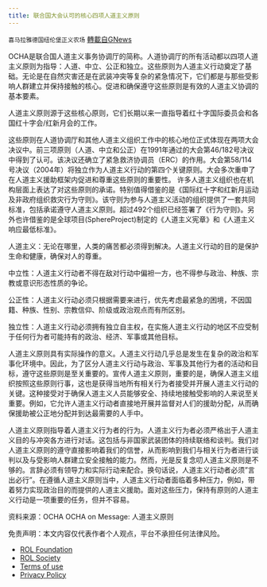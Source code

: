 ```yaml
---
title: 联合国大会认可的核心四项人道主义原则
---
```

`喜马拉雅德国纽伦堡正义农场` [轉載自GNews](https://gnews.org/zh-hans/2125957/)

OCHA是联合国人道主义事务协调厅的简称。人道协调厅的所有活动都以四项人道主义原则为指导：人道、中立、公正和独立。这些原则为人道主义行动奠定了基础。无论是在自然灾害还是在武装冲突等复杂的紧急情况下，它们都是与那些受影响人群建立并保持接触的核心。促进和确保遵守这些原则是有效的人道主义协调的基本要素。

人道主义原则源于这些核心原则，它们长期以来一直指导着红十字国际委员会和各国红十字会/红新月会的工作。

这些原则在人道协调厅和其他人道主义组织工作中的核心地位正式体现在两项大会决议中。前三项原则（人道、中立和公正）在1991年通过的大会第46/182号决议中得到了认可。该决议还确立了紧急救济协调员（ERC）的作用。大会第58/114号决议（2004年）将独立作为人道主义行动的第四个关键原则。大会多次重申了在人道主义援助框架内促进和尊重这些原则的重要性。
许多人道主义组织也在机构层面上表达了对这些原则的承诺。特别值得借鉴的是《国际红十字和红新月运动及非政府组织救灾行为守则》。该守则为参与人道主义活动的组织提供了一套共同标准，包括承诺遵守人道主义原则。超过492个组织已经签署了《行为守则》。另外也许借鉴的是全球项目(SphereProject)制定的《人道主义宪章》和《人道主义响应最低标准》。

人道主义：无论在哪里，人类的痛苦都必须得到解决。人道主义行动的目的是保护生命和健康，确保对人的尊重。

中立性：人道主义行动者不得在敌对行动中偏袒一方，也不得参与政治、种族、宗教或意识形态性质的争论。

公正性：人道主义行动必须只根据需要来进行，优先考虑最紧急的困境，不因国籍、种族、性别、宗教信仰、阶级或政治观点而有所区别。

独立性：人道主义行动必须拥有独立自主权，在实施人道主义行动的地区不应受制于任何行为者可能持有的政治、经济、军事或其他目标。

人道主义原则具有实际操作的意义。人道主义行动几乎总是发生在复杂的政治和军事化环境中。因此，为了区分人道主义行动与政治、军事及其他行为者的活动和目标，遵守这些原则是至关重要的。宣传人道主义原则，重要的是，确保人道主义组织按照这些原则行事，这也是获得当地所有相关行为者接受并开展人道主义行动的关键。这种接受对于确保人道主义人员能够安全、持续地接触受影响的人来说至关重要。例如，它允许人道主义行动者直接地开展并监督对人们的援助分配，从而确保援助被公正地分配并到达最需要的人手中。

人道主义原则指导着人道主义行为者的行为。人道主义行为者必须严格出于人道主义目的与冲突各方进行对话。这包括与非国家武装团体的持续联络和谈判。我们对人道主义原则的遵守直接影响着我们的信誉，从而影响到我们与相关行为者进行谈判以及与受影响人群建立安全接触的能力。然而，光是反复念叨人道主义原则是不够的。言辞必须有领导力和实际行动来配合。换句话说，人道主义行动者必须”言出必行”。在遵循人道主义原则当中，人道主义行动者面临着多种压力，例如，带着努力实现政治目的而提供的人道主义援助。面对这些压力，保持有原则的人道主义行动是一项重要的任务，但并不容易。

资料来源：OCHA OCHA on Message: 人道主义原则

 

免责声明：本文内容仅代表作者个人观点，平台不承担任何法律风险。

- [ROL Foundation](https://rolfoundation.org/)
- [ROL Society](https://rolsociety.org/)
- [Terms of use](https://gnews.org/terms-of-use-3/)
- [Privacy Policy](https://gnews.org/privacy-policy/)
